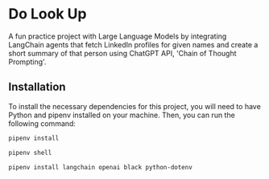 # Do Look Up

A fun practice project with Large Language Models by integrating LangChain agents that fetch LinkedIn profiles for given names and create a short summary of that person using ChatGPT API, 'Chain of Thought Prompting'.

## Installation

To install the necessary dependencies for this project, you will need to have Python and pipenv installed on your machine. Then, you can run the following command:

```bash
pipenv install
```
```bash
pipenv shell
```
```bash
pipenv install langchain openai black python-dotenv
```


